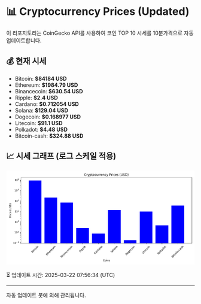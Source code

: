 
# 📊 Cryptocurrency Prices (Updated)

이 리포지토리는 CoinGecko API를 사용하여 코인 TOP 10 시세를 10분가격으로 자동 업데이트합니다.

## 💰 현재 시세
- Bitcoin: **$84184 USD**
- Ethereum: **$1984.79 USD**
- Binancecoin: **$630.54 USD**
- Ripple: **$2.4 USD**
- Cardano: **$0.712054 USD**
- Solana: **$129.04 USD**
- Dogecoin: **$0.168977 USD**
- Litecoin: **$91.1 USD**
- Polkadot: **$4.48 USD**
- Bitcoin-cash: **$324.88 USD**

## 📈 시세 그래프 (로그 스케일 적용)
![Crypto Prices](crypto_prices.png)

⏳ 업데이트 시간: 2025-03-22 07:56:34 (UTC)

---
자동 업데이트 봇에 의해 관리됩니다.
